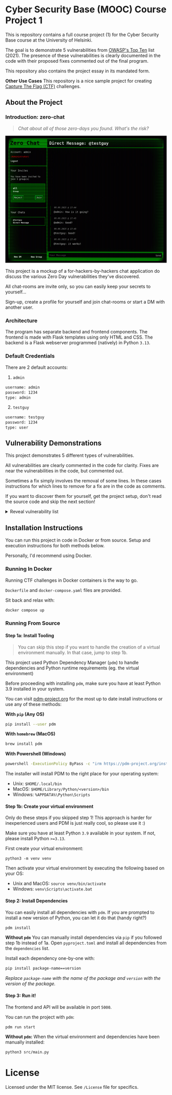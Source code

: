 # Cyber Security Base (MOOC) Course Project 1
This is repository contains a full course project (1) for the Cyber Security Base course at the University of Helsinki.

The goal is to demonstrate 5 vulnerabilities from [OWASP's Top Ten](https://owasp.org/www-project-top-ten/) list (2021).
The presence of these vulnerabilities is clearly documented in the code with their proposed fixes commented out of the final program.

This repository also contains the project essay in its mandated form.

**Other Use Cases**
This repository is a nice sample project for creating [Capture The Flag (CTF)](https://en.wikipedia.org/wiki/Capture_the_flag_(cybersecurity)) challenges.

## About the Project

### Introduction: zero-chat
> *Chat about all of those zero-days you found. What's the risk?*

![preview](./images/preview.png)

This project is a mockup of a for-hackers-by-hackers chat application do discuss the various Zero Day vulnerabilities they've discovered.

All chat-rooms are invite only, so you can easily keep your secrets to yourself...

Sign-up, create a profile for yourself and join chat-rooms or start a DM with another user.

### Architecture
The program has separate backend and frontend components. The frontend is made with Flask templates using only HTML and CSS. The backend is a Flask webserver programmed (natively) in Python `3.13`.

### Default Credentials
There are 2 default accounts:

1. `admin`

```
username: admin
password: 1234
type: admin
```

2. `testguy`

```
username: testguy
password: 1234
type: user
```


## Vulnerability Demonstrations
This project demonstrates 5 different types of vulnerabilities.

All vulnerabilities are clearly commented in the code for clarity. Fixes are near the vulnerabilities in the code, but commented out.

Sometimes a fix simply involves the removal of some lines. In these cases instructions for which lines to remove for a fix are in the code as comments.

If you want to discover them for yourself, get the project setup, don't read the source code and skip the next section!

<details>
<summary>Reveal vulnerability list</summary>

### 1. `A01:2021 – Broken Access Control`
A variant of the *IDOR* (Insecure Direct Object References, [CWE-639](https://cwe.mitre.org/data/definitions/639.html)) vulnerability is present in the message polling API.

The API does not verify that the user is in the chat new messages are being attempted to be retrieved from.

This allows any authenticated user to fetch all messages or poll for new messages from any chat.

Just add `/?chat=<any id>` as the path in the URL and you can see messages:

![access any chat](./images/flaw-1-before.png)

*User foo can see the chat with id '2' (created by another user) even when they are not in any chat.*

*Sometimes the user names show up as unknown, if the user has not connected with the sender of the message via DM or group!*

#### Vulnerability
```python
# Simply not checking the user is in the chat.
```
*[src/api.py Line 124](https://github.com/Esinko/hy-cyber-base-project-1/blob/main/src/api.py#L124)*

#### Fixing
Add the following in the `api_poll_new_message` method in `api.py` to check if the currently logged in user has access to the chat: 

```python
members = get_db().get_chat_members(chat_id)
if not list(filter(lambda member: member.user_id == session["user"]["id"], members)):
    return "Unauthorized.", 401
```
*[src/api.py Line 126](https://github.com/Esinko/hy-cyber-base-project-1/blob/main/src/api.py#L126)*

If you try to go to a chat you don't have access to, you'll see nothing and there's an error in the browser console:

![access any chat](./images/flaw-1-after.png)

### 2. `A03:2021 – Injection`
All chat-rooms are invite only, except if you are admin ;) The developers accidentally created a SQL injection in the Invite API ([CWE-89](https://cwe.mitre.org/data/definitions/89.html))

The `/api/invite` method handler is vulnerable to SQL injection via the `tag` parameter:

![invite dialog with sql injection](./images/flaw-2-before-1.png)

*You can open the dialog from the top right when in a group.* 

Full payload: `'; UPDATE Users SET is_admin = true WHERE tag = 'foo' --`

This makes the user `foo` an admin on the whole service.

When you log in again, your session has updated to admin:

![user as admin](./images/flaw-2-before-2.png)

#### Vulnerability
Not using parameters and allowing multiple queries by using `executescript` instead of execute:`
```python
def invite_user_to_group(self, chat_id: int, user_tag: str) -> bool:
    self.connection.executescript(f"INSERT INTO ChatInvites (chat_id, user_id) SELECT '{chat_id}', id FROM Users WHERE tag = '{user_tag}'")
    self.connection.commit()
    return True
```
*[src/database/sqlite.py Line 154](https://github.com/Esinko/hy-cyber-base-project-1/blob/main/src/database/sqlite.py#L154)*

#### Fixing
Use parameters and plain `execute`. We need to replace the whole method.

```python
def invite_user_to_group(self, chat_id: int, user_tag: str) -> bool:
    user_to_invite = self.get_user(user_tag)
    if not user_to_invite: return False
    self.execute(f"INSERT INTO ChatInvites (chat_id, user_id) VALUES (?, ?)",
                 parameters=(chat_id, user_to_invite.id))
    return True
```
*[src/database/sqlite.py Line 161](https://github.com/Esinko/hy-cyber-base-project-1/blob/main/src/database/sqlite.py#L161)*

Now SQLI won't happen and we'll even get a clear error:

![no such user](./images/flaw-2-after.png)


### 3. `A05:2021 – Security Misconfiguration`
A mistake in the final stages of development lead to the Flask debug mode being left on. Whoops!

This leads to the attacker being able to see full stacktraces when an error occurs. If a user tries to login without typing in a password, it will cause an error in the Login API.

You can trigger the error using `curl` by leaving out the `tag` value from the expected request:

![stacktrace with password hash](./images/flaw-3-before.png)

*You can get the request_token and session cookie by simply loading the home page without logging in. The request_token is in the DOM in a hidden input field in various places and the session cookie in the cookie store (under Application tab in Chromium devtools)*

Unfortunately the stacktrace happens to contain the hashed password of the user :/ Luckily any sane developer implements password strength requirements :)

#### Vulnerability
```python
app.debug = True
```
*[src/main.py Line 35](https://github.com/Esinko/hy-cyber-base-project-1/blob/main/src/main.py#L35)*

#### Fixing
Just remove the line and you'll now get a safe error:

![safe error 500](./images/flaw-3-after.png)

You can gracefully patch the error too:

```python
if "tag" not in request.form or "password" not in request.form:
    return "Bad Request.", 400
```
*[src/api.py Line 16](https://github.com/Esinko/hy-cyber-base-project-1/blob/main/src/api.py#L16)*

### 4. `A07:2021 – Identification and Authentication Failures`
The Register API only requires the user to have *some* password. No strength check is present ([CWE-521](https://cwe.mitre.org/data/definitions/521.html))

You'll be able to register an account even with a password with the length of 1:

![too short password](./images/flaw-4-before.png)

#### Vulnerability
```python
# Simply not checking password strength
```
*[src/api.py Line 51](https://github.com/Esinko/hy-cyber-base-project-1/blob/main/src/api.py#L51)*

#### Fixing
You can check password strength with regex. Here we verify that:
- Minimum length of 8
- At least one uppercase letter
- At least one lowercase letter
- At least one special character

```python
if not bool(match(r"^(?=.*[a-z])(?=.*[A-Z])(?=.*\d).{8,}$", password)):
    return redirect("/register?password-weak")
```
*[src/api.py Line 57](https://github.com/Esinko/hy-cyber-base-project-1/blob/main/src/api.py#L57)*

You'll now get a clear error of a password that is too weak if you try to register with one:

![clear weak password error](./images/flaw-4-after.png)

### 5. `A02:2021 – Cryptographic Failures`
Whoops! The developers forgot to use a secure and sufficiently random secret for generating session IDs ([CWE-330](https://cwe.mitre.org/data/definitions/330.html))

This leads to an attacker being able to generate a session cookie for any account.

In the real world the attacker needs to brute-force the secret, but in our case, we can just copy it from the source code.

You can use a command-line tool called `flask-unsign`, which you can install with `pip`:

![using flask-unsign](./images/flaw-5-before-1.png)

After setting our `session` cookie to the new cookie generated by `flask-unsign` we'll show up as admin:

![now admin](./images/flaw-5-before-2.png)

*This also means the backend will treat the current session as an admin session. As all permission checks are based on the values stored in the session and not live database data!*

#### Vulnerability
```python
app.secret_key = "VERYSECURE"
```
*[src/api.py Line 40](https://github.com/Esinko/hy-cyber-base-project-1/blob/main/src/main.py#L40)*

#### Fixing
Generate a strong random secret when first running and save it to a file:
```python
secret_key_file = Path("./.secret")
if not secret_key_file.exists():
    secret_key_file.write_text(token_urlsafe(64), "utf-8")

app.secret_key = secret_key_file.read_text("utf-8")
```
*[src/api.py Line 44](https://github.com/Esinko/hy-cyber-base-project-1/blob/main/src/main.py#L44)*

If you try your generated cookie (based on the bad secret), the web server will discard your cookie and give you a new one:

![now admin](./images/flaw-5-after.png)

*You can see I tried to set the cookie, but it resets, good!*

</details>

## Installation Instructions
You can run this project in code in Docker or from source. Setup and execution instructions for both methods below.

Personally, I'd recommend using Docker.

### Running In Docker
Running CTF challenges in Docker containers is the way to go.

`Dockerfile` and `docker-compose.yaml` files are provided.

Sit back and relax with:

```sh
docker compose up
```

### Running From Source

#### Step 1a: Install Tooling
> You can skip this step if you want to handle the creation of a virtual environment manually. In that case, jump to step 1b.

This project used Python Dependency Manager (`pdm`) to handle dependencies and Python runtime requirements (eg. the virtual environment)

Before proceeding with installing `pdm`, make sure you have at least Python 3.9 installed in your system.

You can visit [pdm-project.org](https://pdm-project.org/en/latest/) for the most up to date install instructions or use any of these methods:

**With `pip` (Any OS)**
```sh
pip install --user pdm
```

**With `homebrew` (MacOS)**
```sh
brew install pdm
```

**With Powershell (Windows)**
```cmd
powershell -ExecutionPolicy ByPass -c "irm https://pdm-project.org/install-pdm.py | py -"
```

The installer will install PDM to the right place for your operating system:
- Unix: `$HOME/.local/bin`
- MacOS: `$HOME/Library/Python/<version>/bin`
- Windows: `%APPDATA%\Python\Scripts`

#### Step 1b: Create your virtual environment
Only do these steps if you skipped step 1! This approach is harder for inexperienced users and PDM is just really cool, so please use it :)

Make sure you have at least Python `3.9` available in your system. If not, please install Python `>=3.13`.

First create your virtual environment:
```
python3 -m venv venv
```

Then activate your virtual environment by executing the following based on your OS:
- Unix and MacOS: `source venv/bin/activate`
- Windows: `venv\Scripts\activate.bat`

#### Step 2: Install Dependencies
You can easily install all dependencies with `pdm`. If you are prompted to install a new version of Python, you can let it do that (handy right?)

```sh
pdm install
```

**Without `pdm`**
You can manually install dependencies via `pip` if you followed step 1b instead of 1a. Open `pyproject.toml` and install all dependencies from the `dependencies` list.

Install each dependency one-by-one with:

```sh
pip install package-name==version
```

*Replace `package-name` with the name of the package and `version` with the version of the package.*

#### Step 3: Run it!
The frontend and API will be available in port `5000`.

You can run the project with `pdm`:

```sh
pdm run start
```

**Without `pdm`:**
When the virtual environment and dependencies have been manually installed:

```sh
python3 src/main.py
```

# License
Licensed under the MIT license. See `/License` file for specifics.
